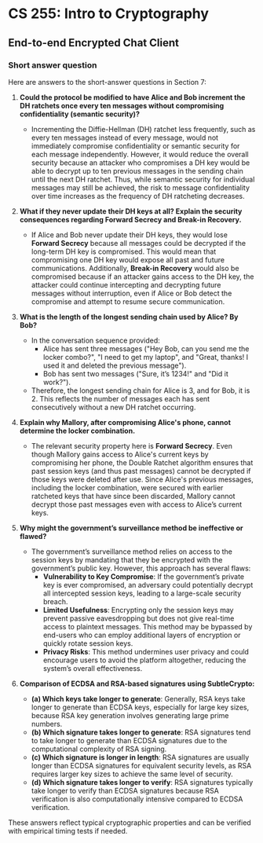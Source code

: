 # CS 255: Intro to Cryptography
## End-to-end Encrypted Chat Client

### Short answer question
Here are answers to the short-answer questions in Section 7:

1. **Could the protocol be modified to have Alice and Bob increment the DH ratchets once every ten messages without compromising confidentiality (semantic security)?**
   - Incrementing the Diffie-Hellman (DH) ratchet less frequently, such as every ten messages instead of every message, would not immediately compromise confidentiality or semantic security for each message independently. However, it would reduce the overall security because an attacker who compromises a DH key would be able to decrypt up to ten previous messages in the sending chain until the next DH ratchet. Thus, while semantic security for individual messages may still be achieved, the risk to message confidentiality over time increases as the frequency of DH ratcheting decreases.

2. **What if they never update their DH keys at all? Explain the security consequences regarding Forward Secrecy and Break-in Recovery.**
   - If Alice and Bob never update their DH keys, they would lose **Forward Secrecy** because all messages could be decrypted if the long-term DH key is compromised. This would mean that compromising one DH key would expose all past and future communications. Additionally, **Break-in Recovery** would also be compromised because if an attacker gains access to the DH key, the attacker could continue intercepting and decrypting future messages without interruption, even if Alice or Bob detect the compromise and attempt to resume secure communication.

3. **What is the length of the longest sending chain used by Alice? By Bob?**
   - In the conversation sequence provided:
     - Alice has sent three messages ("Hey Bob, can you send me the locker combo?", "I need to get my laptop", and "Great, thanks! I used it and deleted the previous message").
     - Bob has sent two messages ("Sure, it’s 1234!" and "Did it work?").
   - Therefore, the longest sending chain for Alice is 3, and for Bob, it is 2. This reflects the number of messages each has sent consecutively without a new DH ratchet occurring.

4. **Explain why Mallory, after compromising Alice's phone, cannot determine the locker combination.**
   - The relevant security property here is **Forward Secrecy**. Even though Mallory gains access to Alice's current keys by compromising her phone, the Double Ratchet algorithm ensures that past session keys (and thus past messages) cannot be decrypted if those keys were deleted after use. Since Alice's previous messages, including the locker combination, were secured with earlier ratcheted keys that have since been discarded, Mallory cannot decrypt those past messages even with access to Alice’s current keys.

5. **Why might the government’s surveillance method be ineffective or flawed?**
   - The government’s surveillance method relies on access to the session keys by mandating that they be encrypted with the government’s public key. However, this approach has several flaws:
     - **Vulnerability to Key Compromise**: If the government’s private key is ever compromised, an adversary could potentially decrypt all intercepted session keys, leading to a large-scale security breach.
     - **Limited Usefulness**: Encrypting only the session keys may prevent passive eavesdropping but does not give real-time access to plaintext messages. This method may be bypassed by end-users who can employ additional layers of encryption or quickly rotate session keys.
     - **Privacy Risks**: This method undermines user privacy and could encourage users to avoid the platform altogether, reducing the system’s overall effectiveness.

6. **Comparison of ECDSA and RSA-based signatures using SubtleCrypto:**
   - **(a) Which keys take longer to generate**: Generally, RSA keys take longer to generate than ECDSA keys, especially for large key sizes, because RSA key generation involves generating large prime numbers.
   - **(b) Which signature takes longer to generate**: RSA signatures tend to take longer to generate than ECDSA signatures due to the computational complexity of RSA signing.
   - **(c) Which signature is longer in length**: RSA signatures are usually longer than ECDSA signatures for equivalent security levels, as RSA requires larger key sizes to achieve the same level of security.
   - **(d) Which signature takes longer to verify**: RSA signatures typically take longer to verify than ECDSA signatures because RSA verification is also computationally intensive compared to ECDSA verification.

These answers reflect typical cryptographic properties and can be verified with empirical timing tests if needed.